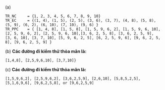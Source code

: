 (a) 

    TR_NC     = {1, 2, 3, 4, 5, 6, 7, 8, 9, 10}
    TR_EC     = {(1, 4), (1, 5), (2, 5), (3, 6), (3, 7), (4, 8), (5, 8), (5, 9), (6, 2), (6, 10), (7, 10), (9, 6) }
    TR_PPC    = { [1, 4, 8], [1, 5, 8], [1, 5, 9, 6, 2], [1, 5, 9, 6, 10], [2, 5, 9, 6, 2], [2, 5, 9, 6, 10],[3, 6, 2, 5, 8], [3, 6, 2, 5, 9], [3, 6, 10], [3, 7, 10], [5, 9, 6, 2, 5], [6, 2, 5, 9, 6], [9, 6, 2, 5, 8], [9, 6, 2, 5, 9] }

(b) **Các đường đi kiểm thử thỏa mãn là:**

    [1,4,8], [2,5,9,6,10], [3,7,10]}


(c) **Các đường đi kiểm thử thỏa mãn là:**

    [1,5,9,6,2], [2,5,9,6,2], [3,6,2,5,9], [2,6,10], [5,8,5,2,5], [5,1,6,9,6], [9,6,2,5,8], or [9,6,2,5,9]